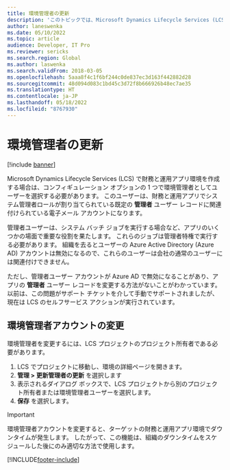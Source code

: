 ```yaml
---
title: 環境管理者の更新
description: 'このトピックでは、Microsoft Dynamics Lifecycle Services (LCS) の財務と運用アプリ環境で環境管理者を変更する方法について説明します。 '
author: laneswenka
ms.date: 05/10/2022
ms.topic: article
audience: Developer, IT Pro
ms.reviewer: sericks
ms.search.region: Global
ms.author: laswenka
ms.search.validFrom: 2018-03-05
ms.openlocfilehash: 5aaa8f4c1f6bf244c0de837ec3d163f442882d28
ms.sourcegitcommit: 48d094d083c1bd45c3d72f8b666926b48ec7ae35
ms.translationtype: HT
ms.contentlocale: ja-JP
ms.lasthandoff: 05/18/2022
ms.locfileid: "8767930"
---
```

# <a name="update-the-environment-administrator"></a>環境管理者の更新

[!include [banner](../includes/banner.md)]

Microsoft Dynamics Lifecycle Services (LCS) で財務と運用アプリ環境を作成する場合は、コンフィギュレーション オプションの 1 つで環境管理者としてユーザーを選択する必要があります。 このユーザーは、財務と運用アプリでシステム管理者ロールが割り当てられている既定の **管理者** ユーザー レコードに関連付けられている電子メール アカウントになります。

管理者ユーザーは、システム バッチ ジョブを実行する場合など、アプリのいくつかの場面で重要な役割を果たします。 これらのジョブは管理者特権で実行する必要があります。 組織を去るとユーザーの Azure Active Directory (Azure AD) アカウントは無効になるので、これらのユーザーは会社の通常のユーザーには関連付けできません。

ただし、管理者ユーザー アカウントが Azure AD で無効になることがあり、アプリの **管理者** ユーザー レコードを変更する方法がないことがわかっています。 以前は、この問題がサポート チケットを介して手動でサポートされましたが、現在は LCS のセルフサービス アクションが実行されています。

## <a name="change-the-environment-administrator-account"></a>環境管理者アカウントの変更

環境管理者を変更するには、LCS プロジェクトのプロジェクト所有者である必要があります。

1. LCS でプロジェクトに移動し、環境の詳細ページを開きます。
2. **管理 \> 更新管理者の更新** を選択します
3. 表示されるダイアログ ボックスで、LCS プロジェクトから別のプロジェクト所有者または環境管理者ユーザーを選択します。
4. **保存** を選択します。

> [!IMPORTANT]
> 環境管理者アカウントを変更すると、ターゲットの財務と運用アプリ環境でダウンタイムが発生します。 したがって、この機能は、組織のダウンタイムをスケジュールした後にのみ適切な方法で使用します。

[!INCLUDE[footer-include](../../../includes/footer-banner.md)]
